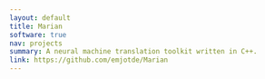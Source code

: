 ```yaml
---
layout: default
title: Marian
software: true
nav: projects
summary: A neural machine translation toolkit written in C++.
link: https://github.com/emjotde/Marian
---
```


